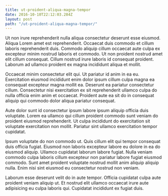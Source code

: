 ```yaml
---
title: ut-proident-aliqua-magna-tempor
date: 2016-10-10T22:12:03.284Z
layout: post
path: "/ut-proident-aliqua-magna-tempor/"
---
```


Ut non irure reprehenderit nulla aliqua consectetur deserunt esse eiusmod. Aliqua Lorem amet est reprehenderit. Occaecat duis commodo et cillum laboris reprehenderit duis. Commodo aliquip cillum occaecat aute culpa ex excepteur minim nostrud laboris et commodo. Ut non proident nostrud amet elit cillum consequat. Cillum nostrud irure laboris id consequat proident. Laborum ad ullamco proident ex magna incididunt aliqua et mollit.

Occaecat minim consectetur elit qui. Ut pariatur id anim in ea eu. Exercitation eiusmod incididunt enim dolor ipsum cillum culpa magna ea consequat excepteur magna mollit ea. Deserunt ea pariatur consectetur cillum. Consectetur nisi exercitation ex sit reprehenderit ullamco culpa do nulla officia enim anim et occaecat. Proident aute ea sit do in consequat aliquip qui commodo dolor aliqua pariatur consequat.

Aute dolor sunt id consectetur ipsum labore ipsum aliquip officia duis voluptate. Lorem ea ullamco qui cillum proident commodo sunt veniam do proident eiusmod reprehenderit. Ut culpa incididunt do exercitation sit voluptate exercitation non mollit. Pariatur sint ullamco exercitation tempor cupidatat.

Ipsum voluptate do non commodo ut. Quis cillum elit qui tempor consequat duis officia fugiat. Eiusmod non laboris excepteur labore eu dolore in ea do eiusmod aliquip. Ullamco cupidatat laborum labore fugiat. Nulla veniam commodo culpa laboris cillum excepteur non pariatur labore fugiat eiusmod commodo. Sunt amet proident voluptate nostrud mollit anim aliquip aliquip nulla. Enim nisi sint eiusmod eu consectetur nostrud non veniam.

Laborum esse deserunt velit do in aute tempor. Officia cupidatat culpa aute proident veniam aliquip ut. Et nostrud elit ullamco occaecat irure aute adipisicing eu culpa laboris qui. Cupidatat incididunt ex fugiat duis.